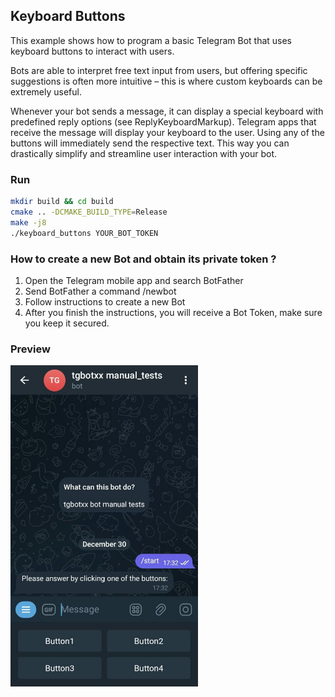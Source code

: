 ## Keyboard Buttons
This example shows how to program a basic Telegram Bot that uses keyboard buttons to interact with users.

Bots are able to interpret free text input from users, but offering specific suggestions is often more intuitive – this is where custom keyboards can be extremely useful.

Whenever your bot sends a message, it can display a special keyboard with predefined reply options (see ReplyKeyboardMarkup). Telegram apps that receive the message will display your keyboard to the user. Using any of the buttons will immediately send the respective text. This way you can drastically simplify and streamline user interaction with your bot.


### Run
```bash
mkdir build && cd build
cmake .. -DCMAKE_BUILD_TYPE=Release
make -j8
./keyboard_buttons YOUR_BOT_TOKEN
```

### How to create a new Bot and obtain its private token ?
1. Open the Telegram mobile app and search BotFather
2. Send BotFather a command /newbot
3. Follow instructions to create a new Bot
4. After you finish the instructions, you will receive a Bot Token, make sure you keep it secured.

### Preview
<img src="img/preview.jpg" alt="Preview" width="300">
